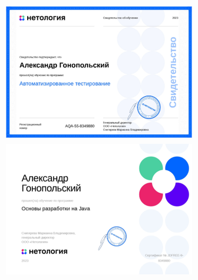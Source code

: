 ![Автоматизированное тестирование](https://github.com/GovardVolovets/certificate/blob/main/AutomatedTesting.jpg)

![Основы разработки на Java](https://github.com/GovardVolovets/certificate/blob/main/JavaDevelopmentBasics.jpg)